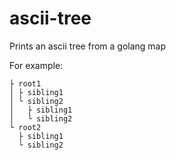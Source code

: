# ascii-tree
Prints an ascii tree from a golang map

For example:
```
├ root1
│ ├ sibling1
│ └ sibling2
│   ├ sibling1
│   └ sibling2
└ root2
  ├ sibling1
  └ sibling2
```